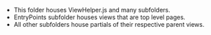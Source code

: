 - This folder houses ViewHelper.js and many subfolders.
- EntryPoints subfolder houses views that are top level pages.
- All other subfolders house partials of their respective parent views.
